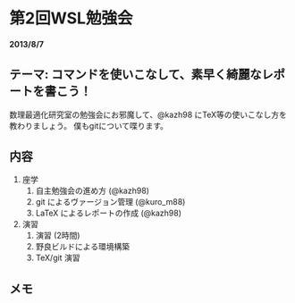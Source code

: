 # 第2回WSL勉強会

#### 2013/8/7

## テーマ: コマンドを使いこなして、素早く綺麗なレポートを書こう！
数理最適化研究室の勉強会にお邪魔して、@kazh98 にTeX等の使いこなし方を教わりましょう。
僕もgitについて喋ります。

## 内容

1. 座学
    1. 自主勉強会の進め方 (@kazh98)
    2. git によるヴァージョン管理 (@kuro_m88)
    3. LaTeX によるレポートの作成 (@kazh98)
2. 演習
    1. 演習 (2時間)
    2. 野良ビルドによる環境構築
    3. TeX/git 演習

## メモ
